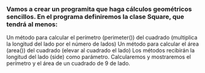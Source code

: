 ### Vamos a crear un programita que haga cálculos geométricos sencillos. En el programa definiremos la clase Square, que tendrá al menos:
Un método para calcular el perímetro (perimeter()) del cuadrado (multiplica la longitud del lado por el número de lados)
Un método para calcular el área (area()) del cuadrado (elevar al cuadrado el lado)
Los métodos recibirán la longitud del lado (side) como parámetro.
Calcularemos y mostraremos el perímetro y el área de un cuadrado de 9 de lado.